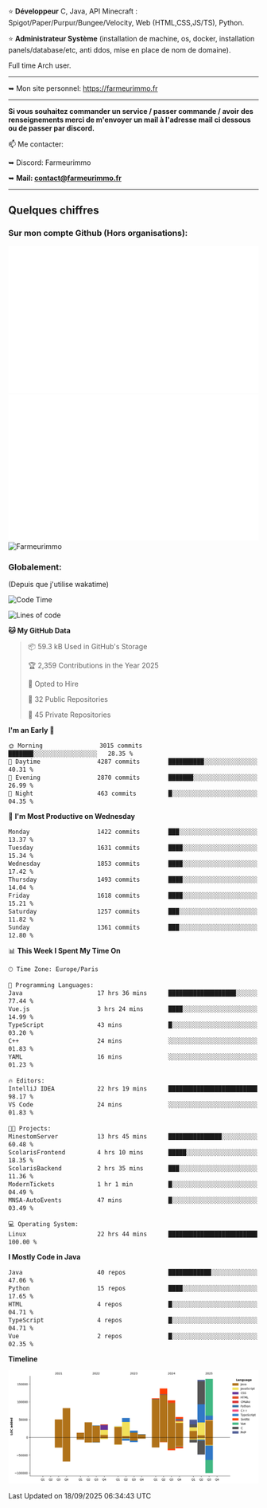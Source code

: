 ⭐ **Développeur** C, Java, API Minecraft : Spigot/Paper/Purpur/Bungee/Velocity, Web (HTML,CSS,JS/TS), Python.

⭐ **Administrateur Système** (installation de machine, os, docker, installation panels/database/etc, anti ddos, mise en place de nom de domaine).

Full time Arch user.

---

➥ Mon site personnel: https://farmeurimmo.fr

---

**Si vous souhaitez commander un service / passer commande / avoir des renseignements merci de m'envoyer un mail à l'adresse mail ci dessous ou de passer par discord.**

📫 Me contacter:
 
   ➥ Discord: Farmeurimmo
   
   ➥ **Mail: contact@farmeurimmo.fr**

---
## Quelques chiffres

### Sur mon compte Github (Hors organisations):

<a href="https://github.com/Farmeurimmo/github-stats">
<img src="https://github.com/Farmeurimmo/github-stats/blob/master/generated/overview.svg#gh-dark-mode-only" />
<img src="https://github.com/Farmeurimmo/github-stats/blob/master/generated/languages.svg#gh-dark-mode-only" />
</a>

<img src="https://komarev.com/ghpvc/?username=Farmeurimmo" alt="Farmeurimmo" />

### Globalement:

(Depuis que j'utilise wakatime)
<!--START_SECTION:waka-->
![Code Time](http://img.shields.io/badge/Code%20Time-2%2C467%20hrs-blue)

![Lines of code](https://img.shields.io/badge/From%20Hello%20World%20I%27ve%20Written-1.2%20million%20lines%20of%20code-blue)

**🐱 My GitHub Data** 

> 📦 59.3 kB Used in GitHub's Storage 
 > 
> 🏆 2,359 Contributions in the Year 2025
 > 
> 💼 Opted to Hire
 > 
> 📜 32 Public Repositories 
 > 
> 🔑 45 Private Repositories 
 > 
**I'm an Early 🐤** 

```text
🌞 Morning                3015 commits        ███████░░░░░░░░░░░░░░░░░░   28.35 % 
🌆 Daytime                4287 commits        ██████████░░░░░░░░░░░░░░░   40.31 % 
🌃 Evening                2870 commits        ███████░░░░░░░░░░░░░░░░░░   26.99 % 
🌙 Night                  463 commits         █░░░░░░░░░░░░░░░░░░░░░░░░   04.35 % 
```
📅 **I'm Most Productive on Wednesday** 

```text
Monday                   1422 commits        ███░░░░░░░░░░░░░░░░░░░░░░   13.37 % 
Tuesday                  1631 commits        ████░░░░░░░░░░░░░░░░░░░░░   15.34 % 
Wednesday                1853 commits        ████░░░░░░░░░░░░░░░░░░░░░   17.42 % 
Thursday                 1493 commits        ████░░░░░░░░░░░░░░░░░░░░░   14.04 % 
Friday                   1618 commits        ████░░░░░░░░░░░░░░░░░░░░░   15.21 % 
Saturday                 1257 commits        ███░░░░░░░░░░░░░░░░░░░░░░   11.82 % 
Sunday                   1361 commits        ███░░░░░░░░░░░░░░░░░░░░░░   12.80 % 
```


📊 **This Week I Spent My Time On** 

```text
🕑︎ Time Zone: Europe/Paris

💬 Programming Languages: 
Java                     17 hrs 36 mins      ███████████████████░░░░░░   77.44 % 
Vue.js                   3 hrs 24 mins       ████░░░░░░░░░░░░░░░░░░░░░   14.99 % 
TypeScript               43 mins             █░░░░░░░░░░░░░░░░░░░░░░░░   03.20 % 
C++                      24 mins             ░░░░░░░░░░░░░░░░░░░░░░░░░   01.83 % 
YAML                     16 mins             ░░░░░░░░░░░░░░░░░░░░░░░░░   01.23 % 

🔥 Editors: 
IntelliJ IDEA            22 hrs 19 mins      █████████████████████████   98.17 % 
VS Code                  24 mins             ░░░░░░░░░░░░░░░░░░░░░░░░░   01.83 % 

🐱‍💻 Projects: 
MinestomServer           13 hrs 45 mins      ███████████████░░░░░░░░░░   60.48 % 
ScolarisFrontend         4 hrs 10 mins       █████░░░░░░░░░░░░░░░░░░░░   18.35 % 
ScolarisBackend          2 hrs 35 mins       ███░░░░░░░░░░░░░░░░░░░░░░   11.36 % 
ModernTickets            1 hr 1 min          █░░░░░░░░░░░░░░░░░░░░░░░░   04.49 % 
MNSA-AutoEvents          47 mins             █░░░░░░░░░░░░░░░░░░░░░░░░   03.49 % 

💻 Operating System: 
Linux                    22 hrs 44 mins      █████████████████████████   100.00 % 
```

**I Mostly Code in Java** 

```text
Java                     40 repos            ████████████░░░░░░░░░░░░░   47.06 % 
Python                   15 repos            ████░░░░░░░░░░░░░░░░░░░░░   17.65 % 
HTML                     4 repos             █░░░░░░░░░░░░░░░░░░░░░░░░   04.71 % 
TypeScript               4 repos             █░░░░░░░░░░░░░░░░░░░░░░░░   04.71 % 
Vue                      2 repos             █░░░░░░░░░░░░░░░░░░░░░░░░   02.35 % 
```



**Timeline**

![Lines of Code chart](https://raw.githubusercontent.com/Farmeurimmo/Farmeurimmo/main/assets/bar_graph.png)


 Last Updated on 18/09/2025 06:34:43 UTC
<!--END_SECTION:waka-->
